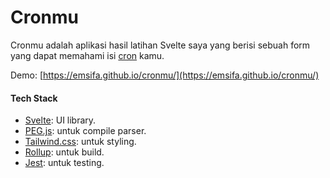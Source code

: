 Cronmu
======

Cronmu adalah aplikasi hasil latihan Svelte saya
yang berisi sebuah form yang dapat memahami isi [cron](http://man7.org/linux/man-pages/man5/crontab.5.html) kamu.

Demo: [https://emsifa.github.io/cronmu/](https://emsifa.github.io/cronmu/)

#### Tech Stack

* [Svelte](https://svelte.dev): UI library.
* [PEG.js](https://pegjs.org): untuk compile parser.
* [Tailwind.css](https://tailwindcss.com): untuk styling.
* [Rollup](https://rollupjs.org/): untuk build.
* [Jest](https://jestjs.io/): untuk testing.
